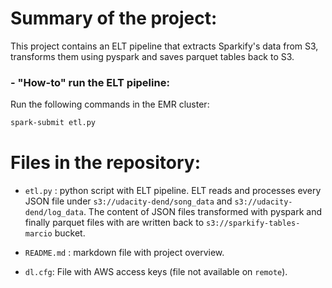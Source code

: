 # Summary of the project:

This project contains an ELT pipeline that extracts Sparkify's data from S3, transforms them using pyspark and saves parquet tables back to S3.

### - "How-to" run the ELT pipeline:

Run the following commands in the EMR cluster:

```bash
spark-submit etl.py
```

# Files in the repository:

- `etl.py` : python script with ELT pipeline. ELT reads and processes every JSON file under `s3://udacity-dend/song_data` and `s3://udacity-dend/log_data`. The content of JSON files transformed with pyspark and finally parquet files with are written back to `s3://sparkify-tables-marcio` bucket.

- `README.md` : markdown file with project overview.

- `dl.cfg`: File with AWS access keys (file not available on `remote`).
